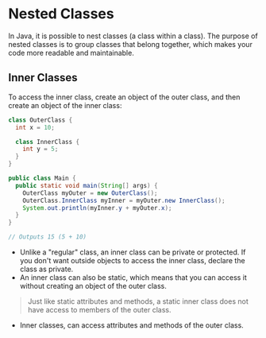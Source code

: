 # Nested Classes

In Java, it is possible to nest classes (a class within a class). The purpose of nested classes is to group classes that belong together, which makes your code more readable and maintainable.

## Inner Classes

To access the inner class, create an object of the outer class, and then create an object of the inner class:

``` Java
class OuterClass {
  int x = 10;

  class InnerClass {
    int y = 5;
  }
}

public class Main {
  public static void main(String[] args) {
    OuterClass myOuter = new OuterClass();
    OuterClass.InnerClass myInner = myOuter.new InnerClass();
    System.out.println(myInner.y + myOuter.x);
  }
}

// Outputs 15 (5 + 10)
```

* Unlike a "regular" class, an inner class can be private or protected. If you don't want outside objects to access the inner class, declare the class as private.
* An inner class can also be static, which means that you can access it without creating an object of the outer class.

> Just like static attributes and methods, a static inner class does not have access to members of the outer class.

* Inner classes, can access attributes and methods of the outer class.
